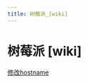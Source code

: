 ```yaml
---
title: 树莓派_[wiki]
---
```


# 树莓派 [wiki]

[修改hostname](树莓派/修改hostname%20365f2f9f385348cbbebc03eb462799e2.md)
